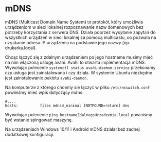 # mDNS

mDNS (Multicast Domain Name System) to protokół, który umożliwia urządzeniom w sieci lokalnej rozpoznawanie nazw domenowych bez potrzeby korzystania z serwera DNS.
Działa poprzez wysyłanie zapytań do wszystkich urządzeń w sieci lokalnej za pomocą multicastu, co pozwala na uzyskanie adresu IP urządzenia na podstawie jego nazwy (np. drukarka.local).

Chcąc łączyć się z zdalnym urządzeniem po jego hostname musimy mieć na nim włączoną usługę avahi.
Avahi to otwarta implementacja mDNS.
Wywołując polecenie `systemctl status avahi-daemon.service` przekonamy czy usługa jest zainstalowana i czy działa.
W systemie Ubuntu niezbędne jest zainstalowanie pakietu `avahi-daemon`.

Na komputerze z którego chcemy sie łączyć w pliku `/etc/nsswitch.conf` powiniśmy mieć wpis dotyczący mdns:

```
#....
hosts:          files mdns4_minimal [NOTFOUND=return] dns
```

Wywołując polecenie `ping hostnameZdalnegoUrzadzenia.local` powiniśmy być wstanie spingować maszynę.

Na urządzeniach Windows 10/11 i Android mDNS działał beż zadnej dodatkowej konfiguracji.
